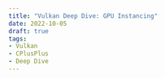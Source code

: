 ```yaml
---
title: "Vulkan Deep Dive: GPU Instancing"
date: 2022-10-05
draft: true
tags:
- Vulkan
- CPlusPlus
- Deep Dive
---
```


